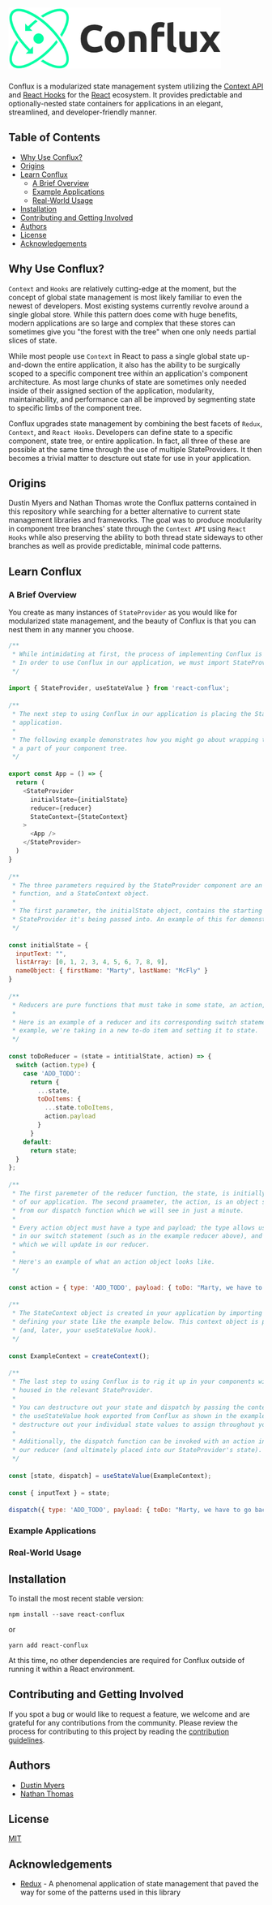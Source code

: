 <h1><img src="./logo/conflux-logo-dark.png" alt="Conflux library logo" height="120" aria-lable="Conflux library logo" /></h1>

Conflux is a modularized state management system utilizing the [Context API](https://reactjs.org/docs/context.html) and [React Hooks](https://reactjs.org/docs/hooks-intro.html) for the [React](https://reactjs.org/) ecosystem. It provides predictable and optionally-nested state containers for applications in an elegant, streamlined, and developer-friendly manner.

## Table of Contents

- [Why Use Conflux?](#why-use-conflux)
- [Origins](#origins)
- [Learn Conflux](#learn-conflux)
  - [A Brief Overview](#a-brief-overview)
  - [Example Applications](#in-depth-examples)
  - [Real-World Usage](#real-world-usage)
- [Installation](#installation)
- [Contributing and Getting Involved](#contributing-and-getting-involved)
- [Authors](#authors)
- [License](#license)
- [Acknowledgements](#acknowledgements)

## Why Use Conflux?

`Context` and `Hooks` are relatively cutting-edge at the moment, but the concept of global state management is most likely familiar to even the newest of developers. Most existing systems currently revolve around a single global store. While this pattern does come with huge benefits, modern applications are so large and complex that these stores can sometimes give you "the forest with the tree" when one only needs partial slices of state.

While most people use `Context` in React to pass a single global state up-and-down the entire application, it also has the ability to be surgically scoped to a specific component tree within an application's component architecture. As most large chunks of state are sometimes only needed inside of their assigned section of the application, modularity, maintainability, and performance can all be improved by segmenting state to specific limbs of the component tree.

Conflux upgrades state management by combining the best facets of `Redux`, `Context`, and `React Hooks`. Developers can define state to a specific component, state tree, or entire application. In fact, all three of these are possible at the same time through the use of multiple StateProviders. It then becomes a trivial matter to descture out state for use in your application.

## Origins

Dustin Myers and Nathan Thomas wrote the Conflux patterns contained in this repository while searching for a better alternative to current state management libraries and frameworks. The goal was to produce modularity in component tree branches' state through the `Context API` using `React Hooks` while also preserving the ability to both thread state sideways to other branches as well as provide predictable, minimal code patterns.

## Learn Conflux

### A Brief Overview

You create as many instances of `StateProvider` as you would like for modularized state management, and the beauty of Conflux is that you can nest them in any manner you choose.

```js
/**
 * While intimidating at first, the process of implementing Conflux is actually really straightforward.
 * In order to use Conflux in our application, we must import StateProvider and the useStateValue hook.
 */

import { StateProvider, useStateValue } from 'react-conflux';

/**
 * The next step to using Conflux in our application is placing the StateProvider component in our
 * application.
 *
 * The following example demonstrates how you might go about wrapping the State Provider around
 * a part of your component tree.
 */

export const App = () => {
  return (
    <StateProvider
      initialState={initialState}
      reducer={reducer}
      StateContext={StateContext}
    >
      <App />
    </StateProvider>
  )
}

/**
 * The three parameters required by the StateProvider component are an intialState object, a reducer
 * function, and a StateContext object.
 *
 * The first parameter, the initialState object, contains the starting state necessary for the given
 * StateProvider it's being passed into. An example of this for demonstration purposes is below.
 */

const initialState = {
  inputText: "",
  listArray: [0, 1, 2, 3, 4, 5, 6, 7, 8, 9],
  nameObject: { firstName: "Marty", lastName: "McFly" }
}

/**
 * Reducers are pure functions that must take in some state, an action, and return state.
 *
 * Here is an example of a reducer and its corresponding switch statement; in this
 * example, we're taking in a new to-do item and setting it to state.
 */

const toDoReducer = (state = intitialState, action) => {
  switch (action.type) {
    case 'ADD_TODO':
      return {
        ...state,
        toDoItems: {
          ...state.toDoItems,
          action.payload
        }
      }
    default:
      return state;
  }
};

/**
 * The first paremeter of the reducer function, the state, is initially the beginning state
 * of our application. The second praameter, the action, is an object sent into our reducer
 * from our dispatch function which we will see in just a minute.
 *
 * Every action object must have a type and payload; the type allows us to navigate the cases
 * in our switch statement (such as in the example reducer above), and the payload is the state
 * which we will update in our reducer.
 *
 * Here's an example of what an action object looks like.
 */

const action = { type: 'ADD_TODO', payload: { toDo: "Marty, we have to go back!" } }

/**
 * The StateContext object is created in your application by importing createContext from react and
 * defining your state like the example below. This context object is passed into your State Provider
 * (and, later, your useStateValue hook).
 */

const ExampleContext = createContext();

/**
 * The last step to using Conflux is to rig it up in your components within the component tree
 * housed in the relevant StateProvider.
 *
 * You can destructure out your state and dispatch by passing the context object created above into
 * the useStateValue hook exported from Conflux as shown in the example below. You can then further
 * destructure out your individual state values to assign throughout your component.
 *
 * Additionally, the dispatch function can be invoked with an action inside of it to send state to
 * our reducer (and ultimately placed into our StateProvider's state).
 */

const [state, dispatch] = useStateValue(ExampleContext);

const { inputText } = state;

dispatch({ type: 'ADD_TODO', payload: { toDo: "Marty, we have to go back!" } });

```

### Example Applications

### Real-World Usage

## Installation

To install the most recent stable version:

```
npm install --save react-conflux
```

or

```
yarn add react-conflux
```

At this time, no other dependencies are required for Conflux outside of running it within a React environment.

## Contributing and Getting Involved

If you spot a bug or would like to request a feature, we welcome and are grateful for any contributions from the community. Please review the process for contributing to this project by reading the [contribution guidelines](CONTRIBUTING.md).

## Authors

- [Dustin Myers](https://github.com/dustinmyers)
- [Nathan Thomas](https://github.com/nwthomas)

## License

[MIT](LICENSE)

## Acknowledgements

- [Redux](https://github.com/reduxjs/redux) - A phenomenal application of state management that paved the way for some of the patterns used in this library
